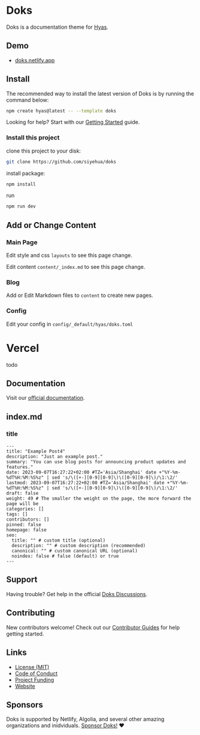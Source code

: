 # Doks

Doks is a documentation theme for [Hyas](https://gethyas.com/).

## Demo

- [doks.netlify.app](https://doks.netlify.app/)

## Install

The recommended way to install the latest version of Doks is by running the command below:

```bash
npm create hyas@latest -- --template doks
```

Looking for help? Start with our [Getting Started](https://getdoks.org/docs/start-here/getting-started/) guide.


### Install this project

clone this project to your disk:

```bash
git clone https://github.com/siyehua/doks
```

install package:

```bash
npm install
```

run

```bash
npm run dev
```

## Add or Change Content

### Main Page

Edit style and css `layouts` to see this page change.

Edit content `content/_index.md` to see this page change.

### Blog
Add or Edit Markdown files to `content` to create new pages.

### Config
Edit your config in `config/_default/hyas/doks.toml`

# Vercel

todo

## Documentation

Visit our [official documentation](https://getdoks.org/).


## index.md
### title
```shell
---
title: "Example Post4"
description: "Just an example post."
summary: "You can use blog posts for announcing product updates and features."
date: 2023-09-07T16:27:22+02:00 #TZ='Asia/Shanghai' date +"%Y-%m-%dT%H:%M:%S%z" | sed 's/\([+-][0-9][0-9]\)\([0-9][0-9]\)/\1:\2/'
lastmod: 2023-09-07T16:27:22+02:00 #TZ='Asia/Shanghai' date +"%Y-%m-%dT%H:%M:%S%z" | sed 's/\([+-][0-9][0-9]\)\([0-9][0-9]\)/\1:\2/'
draft: false
weight: 49 # The smaller the weight on the page, the more forward the page will be
categories: []
tags: []
contributors: []
pinned: false
homepage: false
seo:
  title: "" # custom title (optional)
  description: "" # custom description (recommended)
  canonical: "" # custom canonical URL (optional)
  noindex: false # false (default) or true
---
```

## Support

Having trouble? Get help in the official [Doks Discussions](https://github.com/h-enk/doks/discussions).

## Contributing

New contributors welcome! Check out our [Contributor Guides](https://getdoks.org/contribute/) for help getting started.

## Links

- [License (MIT)](LICENSE)
- [Code of Conduct](https://github.com/gethyas/.github/blob/main/CODE_OF_CONDUCT.md)
- [Project Funding](.github/FUNDING.md)
- [Website](https://getdoks.org/)

## Sponsors

Doks is supported by Netlify, Algolia, and several other amazing organizations and inidviduals. [Sponsor Doks!](.github/FUNDING.md) ❤️
